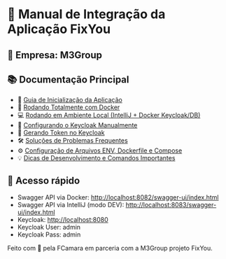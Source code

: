 # 📘 Manual de Integração da Aplicação FixYou

## 🏢 Empresa: M3Group

## 📚 Documentação Principal

- 🚀 [Guia de Inicialização da Aplicação](docs/START_APPLICATION_GUIDE.md)
- 🐳 [Rodando Totalmente com Docker](docs/DOCKER_SETUP_GUIDE.md)
- 💻 [Rodando em Ambiente Local (IntelliJ + Docker Keycloak/DB)](docs/LOCAL_DEV_SETUP_GUIDE.md)
- 🔐 [Configurando o Keycloak Manualmente](docs/KEYCLOAK_CONFIGURATION_GUIDE.md)
- 🔑 [Gerando Token no Keycloak](docs/KEYCLOAK_TOKEN_RETRIEVAL_GUIDE.md)
- 🛠️ [Soluções de Problemas Frequentes](docs/TROUBLESHOOTING_GUIDE.md)
- ⚙️ [Configuração de Arquivos ENV, Dockerfile e Compose](docs/ENVIRONMENT_CONFIGURATION_GUIDE.md)
- 💡 [Dicas de Desenvolvimento e Comandos Importantes](docs/DICAS_DESENVOLVIMENTO_COMANDOS.md)

## 🔗 Acesso rápido

- Swagger API via Docker: [http://localhost:8082/swagger-ui/index.html](http://localhost:8082/swagger-ui/index.html)
- Swagger API via IntelliJ (modo DEV): [http://localhost:8083/swagger-ui/index.html](http://localhost:8083/swagger-ui/index.html)
- Keycloak: [http://localhost:8080](http://localhost:8080)
- Keycloak User: admin
- Keycloak Pass: admin

Feito com 💙 pela FCamara em parceria com a M3Group projeto FixYou.